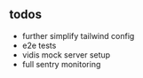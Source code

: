 ## todos

- further simplify tailwind config
- e2e tests
- vidis mock server setup
- full sentry monitoring
